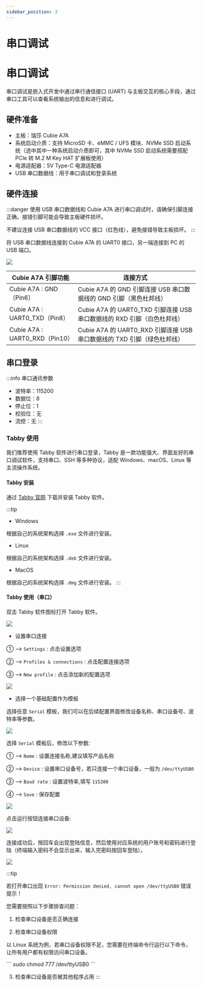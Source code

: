 ```yaml
---
sidebar_position: 3
---
```


# 串口调试

# 串口调试

串口调试是嵌入式开发中通过串行通信接口 (UART) 与主板交互的核心手段，通过串口工具可以查看系统输出的信息和进行调试。

## 硬件准备

- 主板：瑞莎 Cubie A7A
- 系统启动介质：支持 MicroSD 卡、eMMC / UFS 模块、NVMe SSD 启动系统（选中其中一种系统启动介质即可，其中 NVMe SSD 启动系统需要搭配 PCIe 转 M.2 M Key HAT 扩展板使用）
- 电源适配器：5V Type-C 电源适配器
- USB 串口数据线：用于串口调试和登录系统

## 硬件连接

:::danger
使用 USB 串口数据线和 Cubie A7A 进行串口调试时，请确保引脚连接正确，接错引脚可能会导致主板硬件损坏。

不建议连接 USB 串口数据线的 VCC 接口（红色线），避免接错导致主板损坏。
:::

将 USB 串口数据线连接到 Cubie A7A 的 UART0 接口，另一端连接到 PC 的 USB 端口。

<div style={{textAlign: 'center'}}>
  <img src="/img/cubie/a7a/a7a-uart.webp" style={{width: '100%', maxWidth: '1200px'}} />
</div>

| Cubie A7A 引脚功能             | 连接方式                                                                |
| ------------------------------ | ----------------------------------------------------------------------- |
| Cubie A7A : GND（Pin6）        | Cubie A7A 的 GND 引脚连接 USB 串口数据线的 GND 引脚（黑色杜邦线）       |
| Cubie A7A : UART0_TXD（Pin8）  | Cubie A7A 的 UART0_TXD 引脚连接 USB 串口数据线的 RXD 引脚（白色杜邦线） |
| Cubie A7A : UART0_RXD（Pin10） | Cubie A7A 的 UART0_RXD 引脚连接 USB 串口数据线的 TXD 引脚（绿色杜邦线） |

## 串口登录

:::info
串口通讯参数

- 波特率：115200
- 数据位：8
- 停止位：1
- 校验位：无
- 流控：无
  :::

### Tabby 使用

我们推荐使用 Tabby 软件进行串口登录，Tabby 是一款功能强大、界面友好的串口调试软件，支持串口、SSH 等多种协议，适配 Windows、macOS、Linux 等主流操作系统。

#### Tabby 安装

通过 [Tabby 官网](https://tabby.sh/) 下载并安装 Tabby 软件。

:::tip

- Windows

根据自己的系统架构选择 `.exe` 文件进行安装。

- Linux

根据自己的系统架构选择 `.deb` 文件进行安装。

- MacOS

根据自己的系统架构选择 `.dmg` 文件进行安装。
:::

#### Tabby 使用（串口）

双击 Tabby 软件图标打开 Tabby 软件。

<div style={{textAlign: 'center'}}>
  <img src="/img/cubie/a7a/tabby-01.webp" style={{width: '100%', maxWidth: '1200px'}} />
</div>

- 设置串口连接

① --> `Settings` : 点击设置选项

② --> `Profiles & connections` : 点击配置连接选项

③ --> `New profile` : 点击添加新的配置选项

<div style={{textAlign: 'center'}}>
  <img src="/img/cubie/a7a/tabby-02.webp" style={{width: '100%', maxWidth: '1200px'}} />
</div>

- 选择一个基础配置作为模板

选择任意 `Serial` 模板，我们可以在后续配置界面修改设备名称、串口设备号、波特率等参数。

<div style={{textAlign: 'center'}}>
  <img src="/img/cubie/a7a/tabby-03.webp" style={{width: '100%', maxWidth: '1200px'}} />
</div>

选择 `Serial` 模板后，修改以下参数:

① --> `Name` : 设置连接名称,建议填写产品名称

② --> `Device` : 设置串口设备号，若只连接一个串口设备，一般为 `/dev/ttyUSB0`

③ --> `Baud rate` : 设置波特率,填写 `115200`

④ --> `Save` : 保存配置

<div style={{textAlign: 'center'}}>
  <img src="/img/cubie/a7a/tabby-07.webp" style={{width: '100%', maxWidth: '1200px'}} />
</div>

点击运行按钮连接串口设备:

<div style={{textAlign: 'center'}}>
  <img src="/img/cubie/a7a/tabby-05.webp" style={{width: '100%', maxWidth: '1200px'}} />
</div>

连接成功后，按回车会出现登陆信息，然后使用对应系统的用户账号和密码进行登陆（终端输入密码不会显示出来，输入完密码按回车登陆）。

<div style={{textAlign: 'center'}}>
  <img src="/img/cubie/a7a/tabby-08.webp" style={{width: '100%', maxWidth: '1200px'}} />
</div>

:::tip

若打开串口出现 `Error: Permission denied, cannot open /dev/ttyUSB0` 错误提示！

您需要按照以下步骤排查问题：

1. 检查串口设备是否正确连接

2. 检查串口设备权限

以 Linux 系统为例，若串口设备权限不足，您需要在终端命令行运行以下命令，让所有用户都有权限访问串口设备。

<NewCodeBlock tip="Host-Linux$" type="host">
```
sudo chmod 777 /dev/ttyUSB0
```
</NewCodeBlock>

3. 检查串口设备是否被其他程序占用
   :::
